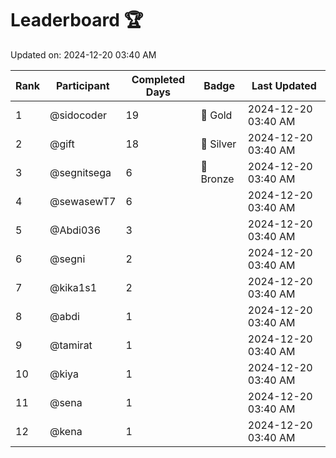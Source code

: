 # Leaderboard 🏆

Updated on: 2024-12-20 03:40 AM

| Rank | Participant       | Completed Days | Badge      | Last Updated         |
|------|-------------------|----------------|------------|----------------------|
| 1    | @sidocoder        | 19             | 🏅 Gold     | 2024-12-20 03:40 AM |
| 2    | @gift             | 18             | 🥈 Silver   | 2024-12-20 03:40 AM |
| 3    | @segnitsega       | 6              | 🥉 Bronze   | 2024-12-20 03:40 AM |
| 4    | @sewasewT7        | 6              |            | 2024-12-20 03:40 AM |
| 5    | @Abdi036          | 3              |            | 2024-12-20 03:40 AM |
| 6    | @segni            | 2              |            | 2024-12-20 03:40 AM |
| 7    | @kika1s1          | 2              |            | 2024-12-20 03:40 AM |
| 8    | @abdi             | 1              |            | 2024-12-20 03:40 AM |
| 9    | @tamirat          | 1              |            | 2024-12-20 03:40 AM |
| 10   | @kiya             | 1              |            | 2024-12-20 03:40 AM |
| 11   | @sena             | 1              |            | 2024-12-20 03:40 AM |
| 12   | @kena             | 1              |            | 2024-12-20 03:40 AM |

